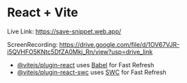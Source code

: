 # React + Vite

Live Link: https://save-snippet.web.app/

ScreenRecording:
https://drive.google.com/file/d/1OV67VJR-i5QVHFO5KNtc5DfZA0Mkj_Rn/view?usp=drive_link

- [@vitejs/plugin-react](https://github.com/vitejs/vite-plugin-react/blob/main/packages/plugin-react/README.md) uses [Babel](https://babeljs.io/) for Fast Refresh
- [@vitejs/plugin-react-swc](https://github.com/vitejs/vite-plugin-react-swc) uses [SWC](https://swc.rs/) for Fast Refresh
